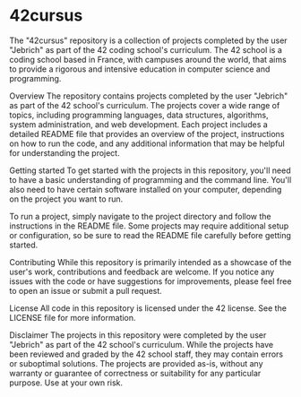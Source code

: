 # 42cursus

The "42cursus" repository is a collection of projects completed by the user "Jebrich" as part of the 42 coding school's curriculum. The 42 school is a coding school based in France, with campuses around the world, that aims to provide a rigorous and intensive education in computer science and programming.

Overview
The repository contains projects completed by the user "Jebrich" as part of the 42 school's curriculum. The projects cover a wide range of topics, including programming languages, data structures, algorithms, system administration, and web development. Each project includes a detailed README file that provides an overview of the project, instructions on how to run the code, and any additional information that may be helpful for understanding the project.

Getting started
To get started with the projects in this repository, you'll need to have a basic understanding of programming and the command line. You'll also need to have certain software installed on your computer, depending on the project you want to run.

To run a project, simply navigate to the project directory and follow the instructions in the README file. Some projects may require additional setup or configuration, so be sure to read the README file carefully before getting started.

Contributing
While this repository is primarily intended as a showcase of the user's work, contributions and feedback are welcome. If you notice any issues with the code or have suggestions for improvements, please feel free to open an issue or submit a pull request.

License
All code in this repository is licensed under the 42 license. See the LICENSE file for more information.

Disclaimer
The projects in this repository were completed by the user "Jebrich" as part of the 42 school's curriculum. While the projects have been reviewed and graded by the 42 school staff, they may contain errors or suboptimal solutions. The projects are provided as-is, without any warranty or guarantee of correctness or suitability for any particular purpose. Use at your own risk.
